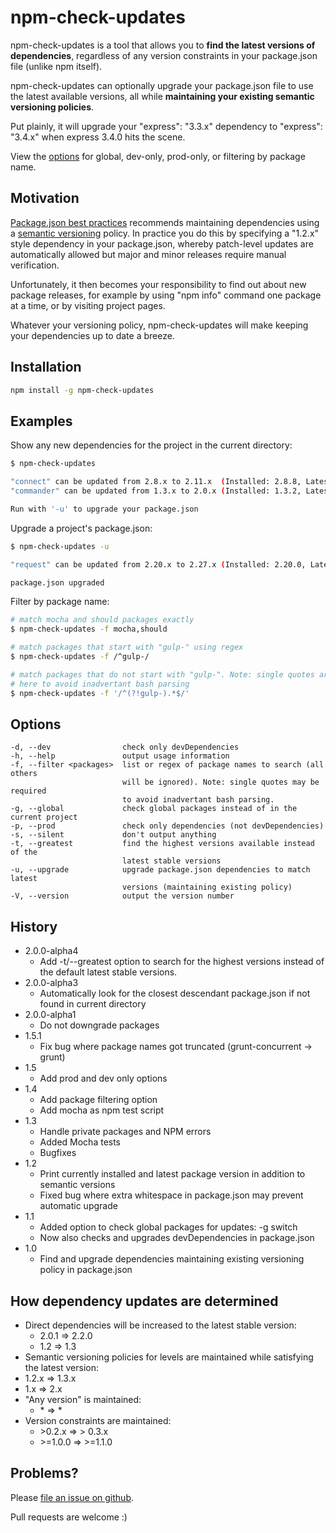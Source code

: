npm-check-updates
=================

npm-check-updates is a tool that allows you to **find the latest versions of
dependencies**, regardless of any version
constraints in your package.json file (unlike npm itself).

npm-check-updates can optionally upgrade your package.json file to
use the latest available versions, all while **maintaining your
existing semantic versioning policies**.

Put plainly, it will upgrade your "express": "3.3.x" dependency to
"express": "3.4.x" when express 3.4.0 hits the scene.

View the [options](#options) for global, dev-only, prod-only, or filtering by package name.

Motivation
--------------

[Package.json best practices](http://blog.nodejitsu.com/package-dependencies-done-right) recommends maintaining dependencies using a [semantic versioning](http://semver.org/) policy. In practice you do this by specifying a "1.2.x" style dependency in your package.json, whereby patch-level updates are automatically allowed but major and minor releases require manual verification.

Unfortunately, it then becomes your responsibility to find out about new
package releases, for example by using "npm info" command one package at a time, or by visiting project pages.

Whatever your versioning policy, npm-check-updates will make keeping your
dependencies up to date a breeze.


Installation
--------------

```sh
npm install -g npm-check-updates
```

Examples
--------------

Show any new dependencies for the project in the current directory:
```sh
$ npm-check-updates

"connect" can be updated from 2.8.x to 2.11.x  (Installed: 2.8.8, Latest: 2.11.0)
"commander" can be updated from 1.3.x to 2.0.x (Installed: 1.3.2, Latest: 2.0.0)

Run with '-u' to upgrade your package.json
```

Upgrade a project's package.json:
```sh
$ npm-check-updates -u

"request" can be updated from 2.20.x to 2.27.x (Installed: 2.20.0, Latest: 2.27.1)

package.json upgraded
```

Filter by package name:
```sh
# match mocha and should packages exactly
$ npm-check-updates -f mocha,should         

# match packages that start with "gulp-" using regex
$ npm-check-updates -f /^gulp-/             

# match packages that do not start with "gulp-". Note: single quotes are required 
# here to avoid inadvertant bash parsing
$ npm-check-updates -f '/^(?!gulp-).*$/'    
```

Options
--------------
    -d, --dev                check only devDependencies
    -h, --help               output usage information
    -f, --filter <packages>  list or regex of package names to search (all others
                             will be ignored). Note: single quotes may be required 
                             to avoid inadvertant bash parsing.
    -g, --global             check global packages instead of in the current project
    -p, --prod               check only dependencies (not devDependencies)
    -s, --silent             don't output anything
    -t, --greatest           find the highest versions available instead of the 
                             latest stable versions
    -u, --upgrade            upgrade package.json dependencies to match latest 
                             versions (maintaining existing policy)
    -V, --version            output the version number


History
--------------

- 2.0.0-alpha4
  - Add -t/--greatest option to search for the highest versions instead of the default latest stable versions.
- 2.0.0-alpha3
  - Automatically look for the closest descendant package.json if not found in current directory
- 2.0.0-alpha1
  - Do not downgrade packages
- 1.5.1
  - Fix bug where package names got truncated (grunt-concurrent -> grunt)
- 1.5
  - Add prod and dev only options
- 1.4
  - Add package filtering option
  - Add mocha as npm test script
- 1.3
  - Handle private packages and NPM errors
  - Added Mocha tests
  - Bugfixes
- 1.2
  - Print currently installed and latest package version in addition to semantic versions
  - Fixed bug where extra whitespace in package.json may prevent automatic upgrade
- 1.1
  - Added option to check global packages for updates: -g switch
  - Now also checks and upgrades devDependencies in package.json
- 1.0
  - Find and upgrade dependencies maintaining existing versioning policy in package.json

How dependency updates are determined
--------------

- Direct dependencies will be increased to the latest stable version:
  - 2.0.1 => 2.2.0
  - 1.2 => 1.3
-  Semantic versioning policies for levels are maintained while satisfying the latest version:
  - 1.2.x => 1.3.x
  - 1.x => 2.x
- "Any version" is maintained:
  - \* => \*
- Version constraints are maintained:
  - \>0.2.x => \> 0.3.x
  - \>=1.0.0 => >=1.1.0

Problems?
--------------

Please [file an issue on github](https://github.com/tjunnone/npm-check-updates/issues).

Pull requests are welcome :)
